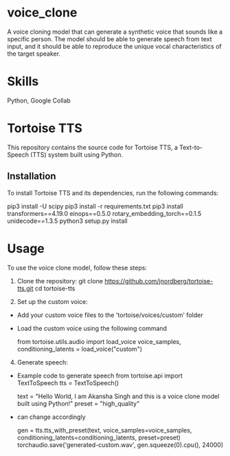# voice_clone

A voice cloning model that can generate a synthetic voice that sounds like a specific person. The model
should be able to generate speech from text input, and it should be able to reproduce the unique vocal
characteristics of the target speaker.

# Skills
Python, Google Collab

# Tortoise TTS

This repository contains the source code for Tortoise TTS, a Text-to-Speech (TTS) system built using Python.

## Installation

To install Tortoise TTS and its dependencies, run the following commands:

pip3 install -U scipy
pip3 install -r requirements.txt
pip3 install transformers==4.19.0 einops==0.5.0 rotary_embedding_torch==0.1.5 unidecode==1.3.5
python3 setup.py install



# Usage
To use the voice clone model, follow these steps:

1. Clone the repository:
  git clone https://github.com/jnordberg/tortoise-tts.git
  cd tortoise-tts

2. Set up the custom voice:
  - Add your custom voice files to the 'tortoise/voices/custom' folder
  - Load the custom voice using the following command

    from tortoise.utils.audio import load_voice
    voice_samples, conditioning_latents = load_voice("custom")

4. Generate speech:
  - Example code to generate speech
    from tortoise.api import TextToSpeech
    tts = TextToSpeech()
  
    text = "Hello World, I am Akansha Singh and this is a voice clone model built using Python!"
    preset = "high_quality"
  - can change accordingly
      
    gen = tts.tts_with_preset(text, voice_samples=voice_samples, conditioning_latents=conditioning_latents, preset=preset)
    torchaudio.save('generated-custom.wav', gen.squeeze(0).cpu(), 24000)







